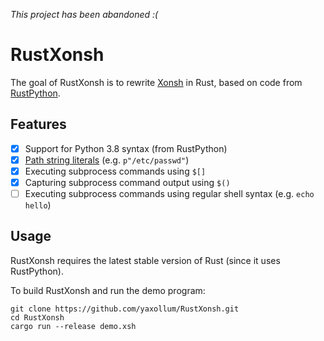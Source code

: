 *This project has been abandoned :(*

# RustXonsh

The goal of RustXonsh is to rewrite [Xonsh](https://github.com/xonsh/xonsh) in Rust, based on code from [RustPython](https://github.com/RustPython/RustPython).

## Features

- [x] Support for Python 3.8 syntax (from RustPython)
- [x] [Path string literals](https://xon.sh/tutorial.html#advanced-string-literals) (e.g. `p"/etc/passwd"`)
- [x] Executing subprocess commands using `$[]`
- [x] Capturing subprocess command output using `$()`
- [ ] Executing subprocess commands using regular shell syntax (e.g. `echo hello`)

## Usage

RustXonsh requires the latest stable version of Rust (since it uses RustPython).

To build RustXonsh and run the demo program:
```
git clone https://github.com/yaxollum/RustXonsh.git
cd RustXonsh
cargo run --release demo.xsh
```
